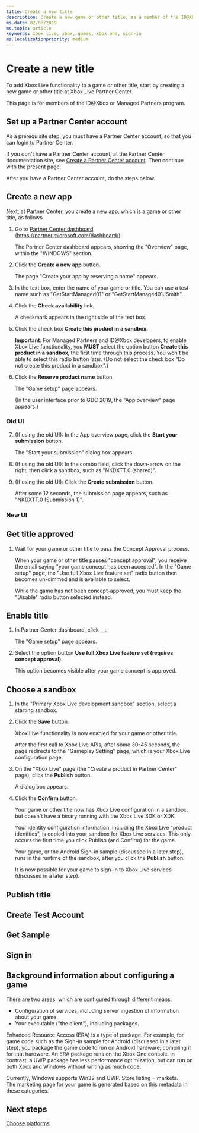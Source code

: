 ```yaml
---
title: Create a new title
description: Create a new game or other title, as a member of the ID@Xbox program or as a Managed Partner.
ms.date: 02/08/2019
ms.topic: article
keywords: xbox live, xbox, games, xbox one, sign-in
ms.localizationpriority: medium
---
```

# Create a new title

To add Xbox Live functionality to a game or other title, start by creating a new game or other title at Xbox Live Partner Center.

This page is for members of the ID@Xbox or Managed Partners program.

<!--
## Visio: Create Title (= "Create a new app", below)
## Visio: Choose platforms (not discussed Monday? where/when do this?)
## Visio: Get title approved (Submission)
## Visio: Choose sandbox
## Visio: Enable title (?= option button **Use full Xbox Live feature set (requires concept approval)**)
## Visio: Publish title
## Visio: Create Test Account (not discussed Monday?)
## Visio: Get Sample (not discussed Monday?)
## Visio: Sign in (not discussed Monday?)
-->

<!--===========================================================-->
## Set up a Partner Center account

As a prerequisite step, you must have a Partner Center account, so that you can login to Partner Center.

If you don't have a Partner Center account, at the Partner Center documentation site, see [Create a Partner Center account](https://docs.microsoft.com/en-us/partner-center/mpn-create-a-partner-center-account).
Then continue with the present page.

After you have a Partner Center account, do the steps below.


<!--===========================================================-->
## Create a new app

Next, at Partner Center, you create a new app, which is a game or other title, as follows.

1. Go to [Partner Center dashboard](https://partner.microsoft.com/dashboard/) (https://partner.microsoft.com/dashboard/).

   The Partner Center dashboard appears, showing the "Overview" page, within the "WINDOWS" section.

2. Click the **Create a new app** button.

   The page "Create your app by reserving a name" appears.

3. In the text box, enter the name of your game or title.
   You can use a test name such as "GetStartManaged01" or "GetStartManaged01JSmith". <!--GetStartManaged01mihof-->

4. Click the **Check availability** link.

   A checkmark appears in the right side of the text box.

5. Click the check box **Create this product in a sandbox**.

   **Important**: For Managed Partners and ID@Xbox developers, to enable Xbox Live functionality, you **MUST** select the option button **Create this product in a sandbox**, the first time through this process.
   You won't be able to select this radio button later.
   (Do not select the check box "Do not create this product in a sandbox".)

6. Click the **Reserve product name** button.

   The "Game setup" page appears.

   (In the user interface prior to GDC 2019, the "App overview" page appears.)


### Old UI
<!--delete? old ui?-->
7. (If using the old UI): In the App overview page, click the **Start your submission** button.

   The "Start your submission" dialog box appears.

8. (If using the old UI): In the combo field, click the down-arrow on the right, then click a sandbox, such as "NKDXTT.0 (shared)".

9. (If using the old UI): Click the **Create submission** button.
 
   <!-- correct? or black-box wait? -->
   After some 12 seconds, the submission page appears, such as "NKDXTT.0 (Submission 1)".

   <!-- NOW WHAT DO YOU CLICK IN THE UI? -->

### New UI
   <!-- how to now get to the "Game Setup" page after approved? -->


## Get title approved

1. Wait for your game or other title to pass the Concept Approval process.

   When your game or other title passes "concept approval", you receive the email saying "your game concept has been accepted".
   In the "Game setup" page, the "Use full Xbox Live feature set" radio button then becomes un-dimmed and is available to select.

   While the game has not been concept-approved, you must keep the "Disable" radio button selected instead.
   <!-- where is the Disable option button visible? -->


## Enable title

<!-- later, what do you click in the UI to make the "Game setup" page appear?-->
1. In Partner Center dashboard, click __.

   The "Game setup" page appears. 

2. Select the option button **Use full Xbox Live feature set (requires concept approval)**.

   This option becomes visible after your game concept is approved.


<!--===========================================================-->
## Choose a sandbox

1. In the "Primary Xbox Live development sandbox" section, select a starting sandbox.

2. Click the **Save** button.

   Xbox Live functionality is now enabled for your game or other title.

   After the first call to Xbox Live APIs, after some 30-45 seconds, the page redirects to the "Gameplay Setting" page, which is your Xbox Live configuration page.

3. On the "Xbox Live" page (the "Create a product in Partner Center" page), click the **Publish** button.

   A <!--"Foo"--> dialog box appears.

4. Click the **Confirm** button.

   Your game or other title now has Xbox Live configuration in a sandbox, but doesn't have a binary running with the Xbox Live SDK or XDK.

   Your identity configuration information, including the Xbox Live "product identities", is copied into your sandbox for Xbox Live services.
   This only occurs the first time you click Publish (and Confirm) for the game.

   Your game, or the Android Sign-in sample (discussed in a later step), runs in the runtime of the sandbox, after you click the **Publish** button.

   It is now possible for your game to sign-in to Xbox Live services (discussed in a later step).


## Publish title


## Create Test Account


## Get Sample


## Sign in


<!--===========================================================-->
## Background information about configuring a game

There are two areas, which are configured through different means:
*  Configuration of services, including server ingestion of information about your game.
*  Your executable ("the client"), including packages.

Enhanced Resource Access (ERA) is a type of package.
For example, for game code such as the Sign-in sample for Android (discussed in a later step), you package the game code to run on Android hardware; compiling it for that hardware.
An ERA package runs on the Xbox One console.
In contrast, a UWP package has less performance optimization, but can run on both Xbox and Windows without writing as much code.

Currently, Windows supports Win32 and UWP.
Store listing = markets.  
The marketing page for your game is generated based on this metadata in these categories.


<!--===========================================================-->
## Next steps

[Choose platforms](choose-platforms.md)
